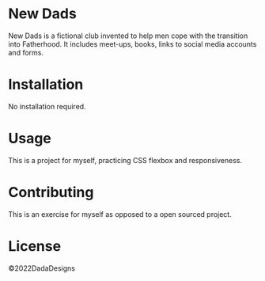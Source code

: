 # New Dads
New Dads is a fictional club invented to help men cope with the transition into Fatherhood. It includes meet-ups, books, links to social media accounts and forms. 

# Installation 
No installation required.

# Usage
This is a project for myself, practicing CSS flexbox and responsiveness. 

# Contributing 
This is an exercise for myself as opposed to a open sourced project. 

# License
©2022DadaDesigns
